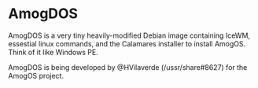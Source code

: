 # AmogDOS
AmogDOS is a very tiny heavily-modified Debian image containing IceWM, essestial linux commands, and the Calamares installer to install AmogOS. Think of it like Windows PE.

AmogDOS is being developed by @HVilaverde (/ussr/share#8627) for the AmogOS project.
